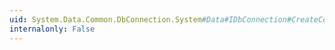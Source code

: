 ```yaml
---
uid: System.Data.Common.DbConnection.System#Data#IDbConnection#CreateCommand
internalonly: False
---
```


